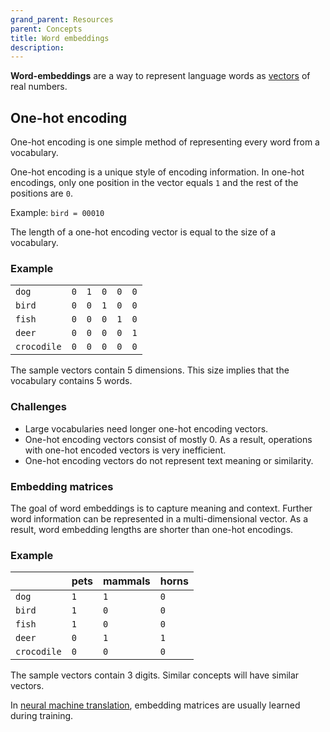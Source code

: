 ```yaml
---
grand_parent: Resources
parent: Concepts
title: Word embeddings
description:
---
```


**Word-embeddings** are a way to represent language words as [vectors](vector.md) of real numbers.

## One-hot encoding

One-hot encoding is one simple method of representing every word from a vocabulary.

One-hot encoding is a unique style of encoding information.
In one-hot encodings, only one position in the vector equals `1` and the rest of the positions are `0`.


Example: `bird = 00010`

The length of a one-hot encoding vector is equal to the size of a vocabulary.

### Example

|    |    |    |    |    |    |
| -- | -- | -- | -- | -- | -- |
| `dog` | `0` | `1` | `0` | `0` | `0` |
| `bird` | `0` | `0` | `1` | `0` | `0` |
| `fish` | `0` | `0` | `0` | `1` | `0` |
| `deer` | `0` | `0` | `0` | `0` | `1` |
| `crocodile` | `0` | `0` | `0` | `0` | `0` |

The sample vectors contain 5 dimensions.
This size implies that the vocabulary contains 5 words.

### Challenges

- Large vocabularies need longer one-hot encoding vectors.
- One-hot encoding vectors consist of mostly 0.
As a result, operations with one-hot encoded vectors is very inefficient.
- One-hot encoding vectors do not represent text meaning or similarity.

### Embedding matrices

The goal of word embeddings is to capture meaning and context.
Further word information can be represented in a multi-dimensional vector.
As a result, word embedding lengths are shorter than one-hot encodings.

### Example

|    | pets | mammals | horns |
| -- | -- | -- | -- |
| `dog` | `1` | `1` | `0` |
| `bird` | `1` | `0` | `0` |
| `fish` | `1` | `0` | `0` |
| `deer` | `0` | `1` | `1` |
| `crocodile` | `0` | `0` | `0` |

The sample vectors contain 3 digits.
Similar concepts will have similar vectors.

In [neural machine translation](/approaches/neural-machine-translation.md), embedding matrices are usually learned during training.
